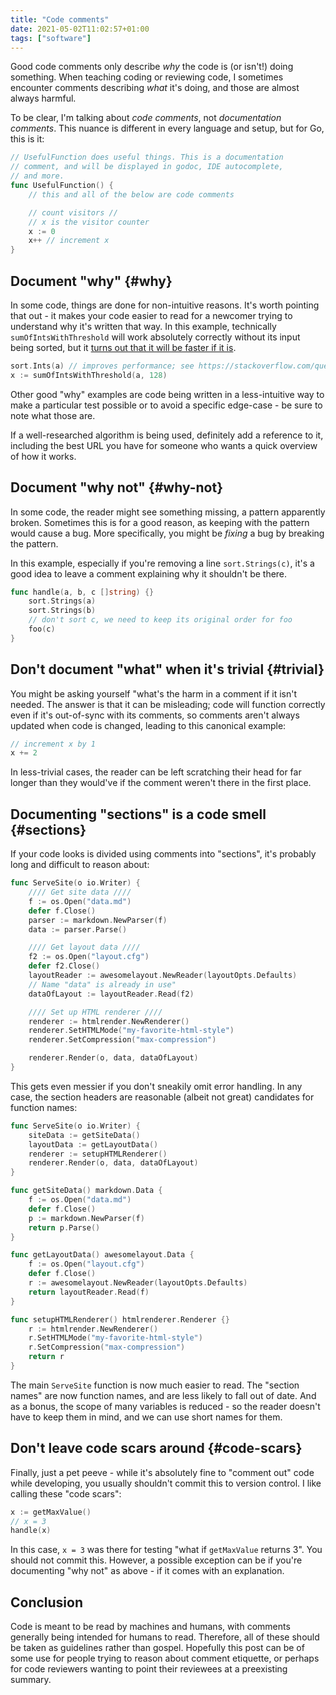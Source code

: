 ```yaml
---
title: "Code comments"
date: 2021-05-02T11:02:57+01:00
tags: ["software"]
---
```


Good code comments only describe *why* the code is (or isn't!) doing something. <!--more--> When teaching coding or reviewing code, I sometimes encounter comments describing *what* it's doing, and those are almost always harmful. 

To be clear, I'm talking about *code comments*, not *documentation comments*. This nuance is different in every language and setup, but for Go, this is it:

```go
// UsefulFunction does useful things. This is a documentation
// comment, and will be displayed in godoc, IDE autocomplete,
// and more.
func UsefulFunction() {
    // this and all of the below are code comments

    // count visitors //
    // x is the visitor counter
    x := 0
    x++ // increment x
}
```

## Document "why" {#why}

In some code, things are done for non-intuitive reasons. It's worth pointing that out - it makes your code easier to read for a newcomer trying to understand why it's written that way. In this example, technically `sumOfIntsWithThreshold` will work absolutely correctly without its input being sorted, but it [turns out that it will be faster if it is][sorted-is-faster].

[sorted-is-faster]: https://stackoverflow.com/questions/11227809

```go
sort.Ints(a) // improves performance; see https://stackoverflow.com/questions/11227809
x := sumOfIntsWithThreshold(a, 128)
```

Other good "why" examples are code being written in a less-intuitive way to make a particular test possible or to avoid a specific edge-case - be sure to note what those are.

If a well-researched algorithm is being used, definitely add a reference to it, including the best URL you have for someone who wants a quick overview of how it works.

## Document "why not" {#why-not}

In some code, the reader might see something missing, a pattern apparently broken. Sometimes this is for a good reason, as keeping with the pattern would cause a bug. More specifically, you might be *fixing* a bug by breaking the pattern.

In this example, especially if you're removing a line `sort.Strings(c)`, it's a good idea to leave a comment explaining why it shouldn't be there.

```go
func handle(a, b, c []string) {}
    sort.Strings(a)
    sort.Strings(b)
    // don't sort c, we need to keep its original order for foo
    foo(c)
}
```

## Don't document "what" when it's trivial {#trivial}

You might be asking yourself "what's the harm in a comment if it isn't needed. The answer is that it can be misleading; code will function correctly even if it's out-of-sync with its comments, so comments aren't always updated when code is changed, leading to this canonical example:

```go
// increment x by 1
x += 2
```

In less-trivial cases, the reader can be left scratching their head for far longer than they would've if the comment weren't there in the first place.

## Documenting "sections" is a code smell {#sections}

If your code looks is divided using comments into "sections", it's probably long and difficult to reason about:

```go
func ServeSite(o io.Writer) {
    //// Get site data ////
    f := os.Open("data.md")
    defer f.Close()
    parser := markdown.NewParser(f)
    data := parser.Parse()

    //// Get layout data ////
    f2 := os.Open("layout.cfg")
    defer f2.Close()
    layoutReader := awesomelayout.NewReader(layoutOpts.Defaults)
    // Name "data" is already in use"
    dataOfLayout := layoutReader.Read(f2)

    //// Set up HTML renderer ////
    renderer := htmlrender.NewRenderer()
    renderer.SetHTMLMode("my-favorite-html-style")
    renderer.SetCompression("max-compression")

    renderer.Render(o, data, dataOfLayout)
}
```

This gets even messier if you don't sneakily omit error handling. In any case, the section headers are reasonable (albeit not great) candidates for function names:

```go
func ServeSite(o io.Writer) {
    siteData := getSiteData()
    layoutData := getLayoutData()
    renderer := setupHTMLRenderer()
    renderer.Render(o, data, dataOfLayout)
}

func getSiteData() markdown.Data {
    f := os.Open("data.md")
    defer f.Close()
    p := markdown.NewParser(f)
    return p.Parse()
}

func getLayoutData() awesomelayout.Data {
    f := os.Open("layout.cfg")
    defer f.Close()
    r := awesomelayout.NewReader(layoutOpts.Defaults)
    return layoutReader.Read(f)
}

func setupHTMLRenderer() htmlrenderer.Renderer {}
    r := htmlrender.NewRenderer()
    r.SetHTMLMode("my-favorite-html-style")
    r.SetCompression("max-compression")
    return r
}
```

The main `ServeSite` function is now much easier to read. The "section names" are now function names, and are less likely to fall out of date. And as a bonus, the scope of many variables is reduced - so the reader doesn't have to keep them in mind, and we can use short names for them.

## Don't leave code scars around {#code-scars}

Finally, just a pet peeve - while it's absolutely fine to "comment out" code while developing, you usually shouldn't commit this to version control. I like calling these "code scars":

```go
x := getMaxValue()
// x = 3
handle(x)
```

In this case, `x = 3` was there for testing "what if `getMaxValue` returns 3". You should not commit this. However, a possible exception can be if you're documenting "why not" as above - if it comes with an explanation.

## Conclusion

Code is meant to be read by machines and humans, with comments generally being intended for humans to read. Therefore, all of these should be taken as guidelines rather than gospel. Hopefully this post can be of some use for people trying to reason about comment etiquette, or perhaps for code reviewers wanting to point their reviewees at a preexisting summary.